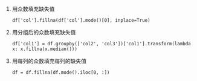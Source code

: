 1. 用众数填充缺失值

   `df['col'].fillna(df['col'].mode()[0], inplace=True)`

2. 用分组后的众数填充缺失值

   `df['col1'] = df.groupby(['col2', 'col3'])['col1'].transform(lambda x: x.fillna(x.median()))`

3. 用每列的众数填充每列的缺失值

   `df = df.fillna(df.mode().iloc[0, :])`

